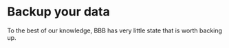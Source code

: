 # Backup your data

To the best of our knowledge, BBB has very little state that is worth backing up. 
